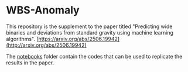 # WBS-Anomaly

This repository is the supplement to the paper titled "Predicting wide binaries and deviations from standard gravity using machine learning algorithms". [https://arxiv.org/abs/2506.19942](http://arxiv.org/abs/2506.19942)

The [notebooks](notebooks) folder contain the codes that can be used to replicate the results in the paper. 
